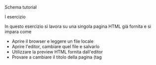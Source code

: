 Schema tutorial

I esercizio

In questo esercizio si lavora su una singola pagina HTML già fornita e si impara come

* Aprire il browser e leggere un file locale
* Aprire l'editor, cambiare quel file e salvarlo
* Utilizzare la preview HTML fornita dall'editor
* Provare a cambiare il titolo della pagina (tag <title>) e l'intestazione (tag <h1>)
* Utilizzare il linter dell'editor per trovare gli errori
* Aggiungere un testo dato ad un paragrafo esistente
* Aggiungere un nuovo paragrafo
* Effettuare il refresh del browser

Si imparano i seguenti concetti

* Il broswer mostra il rendering di una pagina di codice
* Le pagine di Internet sono scritte in un linguaggio che si chiama HTML
* Cosa è un linguaggio di markup

Si imparano le seguenti definizioni

* Browser
* Editor
* HTML
* Rendering
* Tag
* Intestazione (header)
* Titolo (title)
* Refresh

Lavori autonomi

* Cosa accade se metto una o più parole tra i tag <b> e </b>?
* Cosa accade se metto una o più parole tra i tag <i> e </i>?
* Cosa accade se vado a capo un sacco di volte tra un paragrafo e l'altro?
* E se lo faccio dentro un paragrafo?

Tutorial

Benvenuti! Questo è il vosto primo passo nel mondo della programmazione!
Forse non è proprio il primo passo nel mondo dei computer, magari siete già dei super mega esperti e fate un sacco di cose... però sono piuttosto sicuro che oggi farete delle cose abbastanza nuove, che vi entusiasmeranno!

Quello che faremo oggi è scoprire come è fatta Internet.

TUTTA INTERNET? Ma è tantissimo! No tranquilli, ne vedremo un pezzettino solo, per cominciare a capire. Oggi, di quel grande edificio che è Internet, vedremo i mattoni e la calce. Con questi "mattoni" costruiremo qualcosa di funzionante, anche se ovviamente semplice.

E, in fondo, cosa si può costruire di più interessante di un gioco?

Un gioco in cui tutti sparano, ci si catapulta dagli aerei, si pianificano attacchi e si corre in mezzo ad esplosioni assurde? Calma. Le cose si fanno per gradi, no? Quelle che ho elencato sono tutte cose che si possono fare, ma sono un po' complesse e ci vuole tempo per impararle. Per ora inizieremo da un gioco semplice, un'avventura testuale!

Avventura testuale? Ma cosa stai dicendo? Vuoi dire che è tutto scritto e bisogna LEGGERE?

Esattamente! Attenzione, useremo anche delle immagini, non siamo poi così noiosi! Ma per questa volta mi spiace, niente esplosioni assurde.

Attention, please! Una cosa che si deve imparare pian piano facendo i programmatori è l'inglese! Ahi ahi! Ma non vi preoccupate, non serve diventare dei professori universitari, bastano un po' di parole. E quelle le impareremo pian piano.

Parte 1

Tutti sono abituati ad "andare su Internet". Ma qui siamo tra gente che vuole capire cosa succede, no? Allora noi invece che "andare su Internet", apriamo il browser: il browser ("to browse", scorrere, sfogliare) è un programma che serve per "sfogliare" Internet, per esempio oggi useremo Firefox. Ma stavolta, invece che andare su uno dei nostri siti preferiti caricheremo un sito che sta sul nostro computer. Attenzione, questo sito è accessibile solo dal vostro computer, nessuno può vederlo da un altro computer o cellulare. Più avanti faremo anche questo però.

Apriamo il browser. Nella barra dei segnalibri trovate "Esercizio 1" che abbiamo preparato per voi. Cliccatelo e vedrete questo risultato.

Immagine

Beh, questa è una pagina Web. Ok, ok, manca di colori, luci, suoni, animazioni, filmati e quant'altro. Ma è una pagina Web, e ora scopriremo cosa ci sta sotto!

Cosa usano i programmatori per fare il loro lavoro (e per divertirsi!). Usano un editor ("to edit", modificare), ovvero un programma che serve a scrivere il codice. Apriamo il nostro editor e vediamo di cosa si tratta.

Clicchiamo sull'icona Atom e lanciamo l'editor!

Immagine

Eccolo qui, il nostro migliore amico. Atom non è l'unico editor in circolazione, ce ne sono tantissimi! Ed il bello è che uno può scegliere quello che gli piace di più. Per oggi però useremo quello che abbiamo scelto noi. In futuro sarete liberi di fare come vorrete!

Da dentro Atom clicchiamo il menu File -> Open file... (oppure premiamo Ctrl+O) e scegliamo blablabla.

Urca! Cos'è questo? Una lingua aliena? Benvenuti, questo che vedete è il linguaggio HTML (che è una sigla che vuol dire HyperText Markup Language, ovvero "linguaggio a marcatori per ipertesti"). Ecco questa è proprio una lingua aliena!!! Calma, calma, una cosa alla volta.

Innanzitutto potete vedere nel codice aperto nell'editor qualcosa che vedete anche nella pagina Web? Ad esempio vedete quella riga dove dice "<h1>La mia avventura</h1>"? Facciamo così, proviamo a cambiarla e a vedere cosa succede!

Muovetevi con i tasti freccia o con il mouse sulla quella riga e modificate il testo per farlo diventare "La mia prima avventura!", compreso di punto esclamativo, mi raccomando, altrimenti non è abbastanza entusiasmante!

Adesso il testo dovrebbe essere così

<body>

  <h1>La mia prima avventura</h1>

  <h2>1</h2>

Salviamo il file, altrimenti nessuno saprà mai che abbiamo fatto questa modifica. Per salvare usiamo i tasti "Ctrl+S" (oppure il menu File -> Save). Adesso torniamo nel nostro browser e... accidenti è tutto come prima!!! Certo, niente paura. Il browser non si aggiorna automaticamente, in gergo si dice che non fa il "refresh" della pagina. Bisogna farlo manualmente, premendo il tasto F5. Ecco qui le nostre modifiche!

Ma insomma, cosa succede dentro tutto questo meccanismo? Molto semplicemente il browser apre il file che gli avete indicato, legge il codice HTML e, siccome lui sa parlare quella lingua, capisce cosa gli viene detto e lo fa. In gergo si dice che la pagina viene "renderizzata" dal browser.

Quindi qui si tratta di imparare questa lingua (l'HTML) per spiegare al browser cosa deve mostrare. Eccolo qui il segreto che non è più segreto: tutta Internet è scritta in questo linguaggio HTML! Beh, non solo, per esempio ci sono altri due linguaggi che si usano e che si chiamano CSS e JavaScript, li incontreremo più avanti. Per ora stiamo con il nostro nuovo amico HTML.

HTML è tutto fatto da degli elementi che si chiamano tag, che in italiano si traduce con "marcatore": ad esempio <h1>, lo abbiamo appena incontrato. Come vedete i tag si aprono ("<h1>") e poi si chiudono ("</h1>") e tutto cio che sta dentro è il contenuto del tag. A seconda del nome del tag succede qualcosa al contenuto. Facile, no?

Ora che avete capito come funziona il meccanismo fate questa modifica. Tornate nel file e cambiate il contenuto del tag "<h2>" da "1" a "Capitolo 1". Ricordatevi di salvare e poi andate nel browser e fate un refresh. Funziona?

Parte 2

Come tutte le lingue, anche l'HTML ha le sue regole. Se nel tema di italiano scrivete "Sonno tornato ha casa" probabilmente l'insegnante non sarà molto contento, e mi sa che a casa ci tornate veramente, ma con un brutto voto. Ecco l'HTML ha delle regole e una molto importante è che i tag aperti vanno chiusi!

Fortunatamente l'editor ci aiuta a trovare questi errori, e altrettanto fortunatamente non ci rifila brutti voti! È proprio un valido aiutante, insomma. Proviamo a vedere cosa succede se facciamo un errore. Andiamo nel nostro file e cambiamo il tag "<h1>" in "<h2>" (solo questo, lasciamo "</h1>" così com'è). Salviamo e... eccoli lì! I puntini rossi. Ahi, ahi, qui c'è qualche sbaglio. In basso nella finestra compaiono anche due minacciosi bollini rossi con scritto "error", ma tranquilli, qui non c'è la pagella.

Il primo errore dice "Tag must be paired, No start tag:[</h1>] at line 16 col 23" e se notate potete cliccare sulla parte "at line 16 col 23". Fatelo e Atom vi farà vedere esattamente dove sta l'errore. Per chi facesse più fatica con l'inglese la frase dice che "I tag devono essere accoppiati, non c'è il tag di partenza per </h1>". Eh già, infatti inizia con <h2>, ce l'abbiamo messo noi! Bene, riportiamo tutto come prima e salviamo. Se volete potete premere Ctrl+Z per annullare la modifica. Come vedete quando salvate tutto torna nella norma. Wow, per fortuna, niente bocciatura!

Ora è tempo che impariamo ad aggiungere qualcosa di nostro. Andiamo all'inizio della riga dove c'è scritto "</body>" (attenzione, dove si chiude, non dove si apre) e inseriamo qualche "a capo" per farci un po' di spazio (quanti ne volete, non costano nulla!).

Immagine

Poi su una delle righe vuote scriviamo "<p>" (ignoriamo per ora il menu che salta fuori, lo useremo tra un attimo), poi scriviamo la frase "Questo è un nuovo paragrafo" e chiudiamo il tag con "</p>". Salviamo e facciamo il refresh dal browser. Ecco il nostro nuovo paragrafo!

Certo che questa storia di salvare e fare il refresh è un po' noiosa! Siccome i programmatori sono gente pigra si inventano mille modi per non fare fatica e in questo caso hanno inventato una cosa che si chiama "Preview HTML" (cioè "anteprima dell'HTML"). Nell'editor cliccate il tasto destro del mouse e selezionate "Preview HTML" dal menu. Fantastico! Ora abbiamo un piccolo browser direttamente nell'editor, che fa automaticamente il refresh! Proviamolo subito. Inserite un nuovo paragrafo e salvate. Funziona?

Però a ben guardare anche tutta la faccenda dei tag è un po' faticosa, tutti quei simboli ">", "<" e "/" sono difficili da inserire. Chissà se l'editor ci può aiutare. Eccome! Inserite un nuovo paragrafo, ma ora invece di scrivere "<p>" scrivete solo "p". Vedete che compare un menu? Premete il tasto TAB (quello a fianco alla Q, un tasto importantissimo!) e guardate cosa succede! L'editor vi ha automaticamente inserito il tag di apertura e quello di chiusura. Fantastico, no? Si chiama autocompletamento.

Mmmm, ma qui ci sono degli "a capo", come facciamo? Non toglieteli, scrivete "Il mio terzo paragrafo" all'interno dei due tag e salvate. Dovrebbe venire una cosa così

Immagine

Cosa succede? Funziona anche se ci sono gli "a capo"? Ebbene sì, ecco un'altra regola di HTML, ovvero gli "a capo" sono completamente ignorati!
Provate ad inserire qualche "a capo" tra "terzo" e "paragrafo", salvate e vedete cosa succede.

Parte 3

Scopriamo alcuni altri tag del linguaggio HTML. Fate da soli le prove secondo le seguenti tracce. Ricordatevi di usare l'autocompletamento con il TAB!

* Cosa accade se metto una o più parole tra i tag <b> e </b>?
* Cosa accade se metto una o più parole tra i tag <i> e </i>?
* Che cosa sono i tag "<h1>", "<h2>", "<h3>"? Fino a che numero si arriva? "<h6>"? "<h7>"?

II esercizio

In questo esercizio si lavora su più pagine HTML già fornite e si fanno le seguenti attività

* Aprire più file nel browser
* Collegare un file ad un altro tramite un link (tag <a>)
* Capire la differenza tra il tasto "indietro" del browser e un link
* Fare una lista non ordinata (tag <ul>) con i suoi elementi (tag <li>)
* Inserire un'immagine (tag <img>)
* Inserire tutti i link mancanti e verificare che la storia sia tutta percorribile.

Si imparano le seguenti definizioni

* Link (anchor)
* History del browser
* Lista non ordinata (unordered list)
* Lista ordinata (ordered list)
* Immagine (image)

Lavori autonomi

* Cosa accade se metto più parole dentro il tag <a>?
* Cosa accade se metto un tag <img> dentro un tag <a>?
* Cosa accade se invece dei tag <ul> e </ul> uso i tag <ol> e </ol>?

Tutorial

Per seguire questo tutorial dobbiamo chiudere le pagine che abbiamo aperto cliccando la crocetta a lato del titolo della scheda. Poi dobbiamo aprire un progetto, ovvero un insieme di file che abbiamo già preparato per voi, giusto per evitarvi di dover passare la giornata a scrivere nell'editor!

Una volta chiusi tutti i file selezionate Packages -> Project Manager -> List Projects e nel menu che si apre selezionate "blablabla". Vedrete comparire a sinistra una serie file che useremo.

Parte 1

Nel primo esercizio abbiamo incontrato l'HTML, il "linguaggio a marcatori per gli ipertesti". Urca, urca, attenzione. Beh, "linguaggio" abbiamo capito cosa significa, in pratica è un insieme astruso di parole e simboli che fanno fare qualcosa al computer. I marcatori sono proprio gli elementi del linguaggio, quei nomi strani circondati dalle parentesi appuntite. Ma questi ipertesti? Niente di complesso, li usiamo tutti i giorni. Gli ipertesti sono dei testi collegati tra loro. Avete presente quando cliccate un link su Internet? Link per l'appunto significa collegamento ed ecco fatto! Tutta Internet è un gigantesco ipertesto.

Ma come si fanno i link? Facciamone subito uno, così impariamo in quattro e quattr'otto. Apriamo il file "01.html". Come vedete è molto simile al file su cui abbiamo lavorato nel primo esercizio, solo che qui c'è un po' più di testo. Leggetelo pure, così cominciamo ad immedesimarci nel gioco. Vorremmo che alla fine di questo testo il giocatore possa muoversi verso un'altra pagina, facendo procedere la storia.

Quest'altra parte della storia è nel file "02.html". Per collegare i due file aggiungiamo alla fine del file "01.html" (attenzione, prima del tag "</body>") il seguente codice

<a href="02.html">Vai avanti</a>

Ricordatevi che esiste l'autocompletamento con TAB, scrivete "a" e via!

Cosa succede nell'anteprima? È spuntato fuori un link, e quando lo cliccate... zac! Eccoci alla pagina "02.html"! Mmmmm, ne siamo sicuri? Beh, apriamo il file "02.html" cliccando sul suo nome nella colonna a sinistra e guardiamoci dentro. Mi sembra proprio lui, no?

Accidenti, c'è un problema! Come facciamo a tornare alla pagina 1? La pagina 2 non contiene alcun link, ci siamo persi nella foresta di Internet!

Ma noi sappiamo come fare un link, quindi inseriamo nella pagina 2 un link alla pagina 1, esattamente come abbiamo fatto prima. Attenzione ad inserire il link prima del tag di chiusura di body.

Come vedete l'anteprima non funziona perfettamente, e in effetti per utilizzare i link e controllare che tutto sia giusto vale la pena di usare il browser. Comunque, nella pagina del codice di "02.html" cliccate con il tasto destro e scegliete "Preview HTML" si aprirà un'altra anteprima con il nuovo link in bella vista.

Ottimo, ora possiamo andare avanti e indietro tra le nostre due pagine!

Mettiamo che una pagina debba avere più di un link, è possibile metterne due, ad esempio? Prova a mettere nella pagina 1 un link alla pagina "03.html", e metti il testo "Vai in fondo". Cosa succede? È possibile mettere su due righe?

Come avete visto anche se mettete i tag "<a>" su righe diverse l'HTML se ne infischia e li mette uno dietro l'altro! Le uniche cose che stanno su due righe diverse in HTML sono i paragrafi. Quindi forse è possibile mettere un link dentro un paragrafo? È possibile mettere un tag dentro l'altro? Proviamo e vediamo cosa succede!

Possiamo provare a fare così

<p><a href="02.html">Vai avanti</a></p>
<p><a href="03.html">Vai in fondo</a></p>

Eccoli! I link adesso sono su due righe diverse, perfetto!

Parte 2

Una cosa molto comoda da avere quando si scrivono i testi sono le liste e nel Web ci sono liste ovunque, anche se spesso non ce ne accorgiamo. Ad esempio i menu delle pagine come Facebook o Google, i pulsanti in alto, tutte le mail che ci sono nella casella di posta... tutte liste!

Cominciamo a vedere una semplice lista. Il tag HTML che useremo è "<ul>", dentro il quale metteremo dei tag "<li>". Per esempio

<ul>
  <li>Elemento 1</li>
  <li>Elemento 2</li>
</ul>

Potete metterlo nella pagina che preferite, ricordatevi di salvarla. Come vedete la lista produce un cosiddetto "elenco puntato", infatti "ul" sta per "unordered list" (lista non ordinata), chiamata così perché gli elementi non hanno un ordine particolare. Cosa succede se utilizziamo il tag "<ol>" invece di "<ul>"?

Ora provate ad aprire il file "01.html" e a mettere i due link creati precedentemente in una lista. Come si fa? Funziona?

Sarebbe ora di rendere la cosa un po' più accattivante graficamente, non vi pare? Aggiungiamo un'immagine! Ne abbiamo preparata una bellissima che si trova nella cartella "images" del progetto. Atom permette anche di vedere le immagini, quindi se la cliccate potete ammirarla subito.

Per inserirla nalla pagina Web usiamo il tag "<img>". Questo è un tag un po' particolare. Vi abbiamo detto prima che tutti i tag HTML vanno aperti e chiusi per poterci mettere dentro un contenuto. Beh ecco, non era proprio tutta tutta la verità.

Il tag "<img>" va aperto e chiuso come tutti, ma non ci si mette dentro nulla come contenuto! Il file che contiene l'immagine si mette in quello che si chiama attributo, in particolare l'attributo "src". Mettiamo il seguente codice nella pagina 1 sotto il tag "<h1>"

<img src="../images/adventure.jpg" />

Bene, quello che inizia con "src=" è l'attributo "src" che sta per source, sorgente, ovvero da dove prendere l'immagine. Gli attributi sono come delle caratteristiche aggiuntive dei tag e sono importantissimi! Ma questo tag "<img>" ha un'altra particolarità: invece di terminare con ">" termina con "/>". Questo perché è un tag vuoto, ovvero andrebbe scritto così

<img src="../images/adventure.jpg"></img>

ma l'HTML ci permette di accorciare la scrittura. Un po' come scrivere "ecc." invece di "eccetera".

blablabla Togliere i due punti da qui!

III esercizio

In questo esercizio si lavora su più pagine HTML già fornite e se ne aggiungono di nuove. Si fanno le seguenti attività

* Creare e salvare un nuovo file nell'editor
* Copiare e incollare del codice HTML

Tutorial

Ora finalmente costruiremo il nostro gioco! Un'avventura testuale si compone di diverse pagine collegate tra loro tramite scelte che il giocatore può fare. A seconda delle scelte la storia può procedere in un modo o in un altro, finire bene o finire male!

Noi abbiamo preparato alcuni file per farvi iniziare a lavorare, ma oggi costruirete voi la vostra avventura!

Per prima cosa decidete che ambientazione preferite. Ne abbiamo preparate tre: spionaggio (qualcosa tipo 007 o Jason Bourne), fantascienza (avventure tra alieni nello spazio, occhio che mordono!) e fantasy (mai visto "Il Signore degli Anelli"?). Speriamo che una di queste vi piaccia!

Una volta che avete deciso su cosa lavorare aprite il progetto relativo. Per prima cosa chiudete le finestre su cui abbiamo lavorato finora e blablabla. Trovate il progetto che vi interessa dentro la cartella blablabla/nome dove nome è "spy" (spionaggio), "scifi" (fantascienza) o "fantasy" a seconda di quello che avete scelto.

Dentro il progetto trovate già 6 file HTML numerati dallo 01 allo 06 e una cartella di immagini chiamata "images". Alcune di queste immagini sono già usate nei file che vi abbiamo fornito, altre sono a disposizione. Ma anche quelle già usate si possono riutilizzare!

Guarda lo schema qui sotto, è il modo in cui devono essere connesse le pagine che ti abbiamo fornito, quindi il primo compito è quello di aprire i file e inserire i link giusti secondo lo schema. Nel browser trovi un segnalibro blablabla alla prima pagina. Una volta inseriti tutti i link verifica che sia tutto a posto e che l'avventura sia percorribile.

Avrai notato che la stanza numero 6 riporta la scritta "Inizia l'avventura!". Qui tocca a te, aggiungi le pagine che vuoi, usando alcune delle immagini che ti abbiamo fornito. Inventati tu la storia, ma controlla che sia tutta percorribile e che i link funzionino tutti!

IV esercizio se c'è tempo... CSS!

